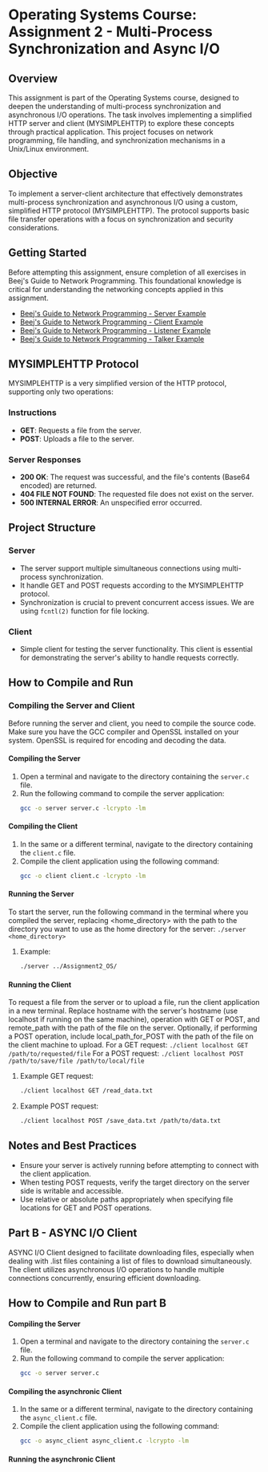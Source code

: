 # Operating Systems Course: Assignment 2 - Multi-Process Synchronization and Async I/O

## Overview

This assignment is part of the Operating Systems course, designed to deepen the understanding of multi-process synchronization and asynchronous I/O operations. The task involves implementing a simplified HTTP server and client (MYSIMPLEHTTP) to explore these concepts through practical application. This project focuses on network programming, file handling, and synchronization mechanisms in a Unix/Linux environment.

## Objective

To implement a server-client architecture that effectively demonstrates multi-process synchronization and asynchronous I/O using a custom, simplified HTTP protocol (MYSIMPLEHTTP). The protocol supports basic file transfer operations with a focus on synchronization and security considerations.

## Getting Started

Before attempting this assignment, ensure completion of all exercises in Beej's Guide to Network Programming. This foundational knowledge is critical for understanding the networking concepts applied in this assignment.

- [Beej's Guide to Network Programming - Server Example](https://beej.us/guide/bgnet/examples/server.c)
- [Beej's Guide to Network Programming - Client Example](https://beej.us/guide/bgnet/examples/client.c)
- [Beej's Guide to Network Programming - Listener Example](https://beej.us/guide/bgnet/examples/listener.c)
- [Beej's Guide to Network Programming - Talker Example](https://beej.us/guide/bgnet/examples/talker.c)

## MYSIMPLEHTTP Protocol

MYSIMPLEHTTP is a very simplified version of the HTTP protocol, supporting only two operations:

### Instructions

- **GET**: Requests a file from the server.
- **POST**: Uploads a file to the server.

### Server Responses

- **200 OK**: The request was successful, and the file's contents (Base64 encoded) are returned.
- **404 FILE NOT FOUND**: The requested file does not exist on the server.
- **500 INTERNAL ERROR**: An unspecified error occurred.
  
## Project Structure

### Server

- The server support multiple simultaneous connections using multi-process synchronization.
- It handle GET and POST requests according to the MYSIMPLEHTTP protocol.
- Synchronization is crucial to prevent concurrent access issues. We are using `fcntl(2)` function for file locking.

### Client

- Simple client for testing the server functionality. This client is essential for demonstrating the server's ability to handle requests correctly.

## How to Compile and Run

### Compiling the Server and Client

Before running the server and client, you need to compile the source code. Make sure you have the GCC compiler and OpenSSL installed on your system. OpenSSL is required for encoding and decoding the data.

#### Compiling the Server

1. Open a terminal and navigate to the directory containing the `server.c` file.
2. Run the following command to compile the server application:
   ```bash
   gcc -o server server.c -lcrypto -lm

#### Compiling the Client
1. In the same or a different terminal, navigate to the directory containing the `client.c` file.
2. Compile the client application using the following command:
    ```bash
    gcc -o client client.c -lcrypto -lm

#### Running the Server
To start the server, run the following command in the terminal where you compiled the server, replacing <home_directory> with the path to the directory you want to use as the home directory for the server:
`./server <home_directory>`
1. Example:
    ```bash
    ./server ../Assignment2_OS/

#### Running the Client
To request a file from the server or to upload a file, run the client application in a new terminal. Replace hostname with the server's hostname (use localhost if running on the same machine), operation with GET or POST, and remote_path with the path of the file on the server. Optionally, if performing a POST operation, include local_path_for_POST with the path of the file on the client machine to upload.
For a GET request:
`./client localhost GET /path/to/requested/file`
For a POST request:
`./client localhost POST /path/to/save/file /path/to/local/file`
1. Example GET request:
    ```bash
    ./client localhost GET /read_data.txt

2. Example POST request:
    ```bash
    ./client localhost POST /save_data.txt /path/to/data.txt

## Notes and Best Practices
- Ensure your server is actively running before attempting to connect with the client application.
- When testing POST requests, verify the target directory on the server side is writable and accessible.
- Use relative or absolute paths appropriately when specifying file locations for GET and POST operations.


## Part B - ASYNC I/O Client
ASYNC I/O Client designed to facilitate downloading files, especially when dealing with .list files containing a list of files to download simultaneously. The client utilizes asynchronous I/O operations to handle multiple connections concurrently, ensuring efficient downloading.

## How to Compile and Run part B
#### Compiling the Server

1. Open a terminal and navigate to the directory containing the `server.c` file.
2. Run the following command to compile the server application:
   ```bash
   gcc -o server server.c 


#### Compiling the asynchronic Client
1. In the same or a different terminal, navigate to the directory containing the `async_client.c` file.
2. Compile the client application using the following command:
    ```bash
    gcc -o async_client async_client.c -lcrypto -lm


#### Running the asynchronic Client
